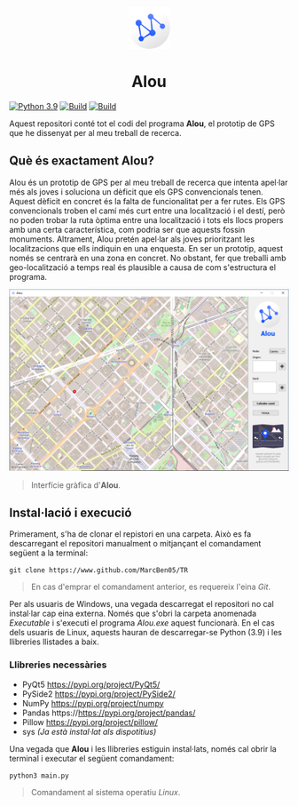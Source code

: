 <p align="center">
  <img src="Imatges/logo.png" alt="drawing" width="75"/>
  <h1 align="center">Alou</h1>
</p>

[![Python 3.9](https://img.shields.io/badge/python-3.9-yellow.svg)](https://www.python.org/)
[![Build](https://img.shields.io/badge/Supported_OS-Windows-orange.svg)]()
[![Build](https://img.shields.io/badge/Supported_OS-Linux-orange.svg)]()

Aquest repositori conté tot el codi del programa **Alou**, el prototip de GPS que he dissenyat per al meu treball de recerca.

## Què és exactament Alou?
Alou és un prototip de GPS per al meu treball de recerca que intenta apel·lar més als joves i soluciona un dèficit que els GPS convencionals tenen. Aquest dèficit en concret és la falta de funcionalitat per a fer rutes. Els GPS convencionals troben el camí més curt entre una localització i el destí, però no poden trobar la ruta òptima entre una localització i tots els llocs propers amb una certa característica, com podria ser que aquests fossin monuments. Altrament, Alou pretén apel·lar als joves prioritzant les localitzacions que ells indiquin en una enquesta. En ser un prototip, aquest només se centrarà en una zona en concret. No obstant, fer que treballi amb geo-localització a temps real és plausible a causa de com s'estructura el programa.

<p align="center">
  <img src="/Imatges/App.PNG"/>
</p>

> Interfície gràfica d'**Alou**.

## Instal·lació i execució
Primerament, s'ha de clonar el repistori en una carpeta. Això es fa descarregant el repositori manualment o mitjançant el comandament següent a la terminal:
```
git clone https://www.github.com/MarcBen05/TR
```
> En cas d'emprar el comandament anterior, es requereix l'eina *Git*.

Per als usuaris de Windows, una vegada descarregat el repositori no cal instal·lar cap eina externa. Només que s'obri la carpeta anomenada *Executable* i s'executi el programa *Alou.exe* aquest funcionarà. En el cas dels usuaris de Linux, aquests hauran de descarregar-se Python (3.9) i les llibreries llistades a baix.

### Llibreries necessàries
 - PyQt5 https://pypi.org/project/PyQt5/
 - PySide2 https://pypi.org/project/PySide2/
 - NumPy https://pypi.org/project/numpy
 - Pandas https://https://pypi.org/project/pandas/
 - Pillow https://pypi.org/project/pillow/
 - sys *(Ja està instal·lat als dispotitius)*
 
 Una vegada que **Alou** i les llibreries estiguin instal·lats, només cal obrir la terminal i executar el següent comandament:
 ```
 python3 main.py
 ```
 > Comandament al sistema operatiu *Linux*.
